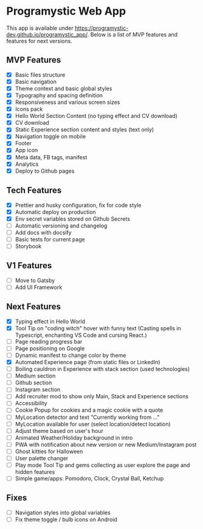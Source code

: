# Programystic Web App

This app is available under https://programystic-dev.github.io/programystic_app/.
Below is a list of MVP features and features for next versions.

## MVP Features
- [x] Basic files structure
- [x] Basic navigation
- [x] Theme context and basic global styles
- [x] Typography and spacing definition
- [x] Responsiveness and various screen sizes
- [x] Icons pack
- [x] Hello World Section Content (no typing effect and CV download)
- [x] CV download
- [x] Static Experience section content and styles (text only)
- [x] Navigation toggle on mobile
- [x] Footer
- [x] App icon
- [x] Meta data, FB tags, manifest
- [x] Analytics
- [x] Deploy to Github pages

## Tech Features
- [x] Prettier and husky configuration, fix for code style
- [x] Automatic deploy on production
- [x] Env secret variables stored on Github Secrets
- [ ] Automatic versioning and changelog
- [ ] Add docs with docsify
- [ ] Basic tests for current page
- [ ] Storybook

## V1 Features
- [ ] Move to Gatsby
- [ ] Add UI Framework 

## Next Features
- [x] Typing effect in Hello World
- [x] Tool Tip on "coding witch" hover with funny text (Casting spells in Typescript, enchanting VS Code and cursing React.)
- [ ] Page reading progress bar
- [ ] Page positioning on Google
- [ ] Dynamic manifest to change color by theme
- [x] Automated Experience page (from static files or LinkedIn)
- [ ] Boiling cauldron in Experience with stack section (used technologies)
- [ ] Medium section
- [ ] Github section
- [ ] Instagram section
- [ ] Add recruiter mod to show only Main, Stack and Experience sections
- [ ] Accessibility
- [ ] Cookie Popup for cookies and a magic cookie with a quote
- [ ] MyLocation detector and text "Currently working from ..."
- [ ] MyLocation available for user (select location/detect location)
- [ ] Adjust theme based on user's hour
- [ ] Animated Weather/Holiday background in intro
- [ ] PWA with notification about new version or new Medium/Instagram post
- [ ] Ghost kitties for Halloween
- [ ] User palette changer
- [ ] Play mode Tool Tip and gems collecting as user explore the page and hidden features
- [ ] Simple game/apps: Pomodoro, Clock, Crystal Ball, Ketchup 

## Fixes
- [ ] Navigation styles into global variables
- [ ] Fix theme toggle / bulb icons on Android
